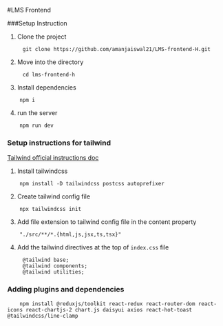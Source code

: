 #LMS Frontend

###Setup Instruction

1. Clone the project

```
     git clone https://github.com/amanjaiswal21/LMS-frontend-H.git
```

2.  Move into the directory

``` 
     cd lms-frontend-h
```

3. Install dependencies

```
    npm i
```

4. run the server

```  
    npm run dev

```



### Setup instructions for tailwind

[Tailwind official instructions doc](https://tailwindcss.com/docs/installation)

1. Install tailwindcss

```
    npm install -D tailwindcss postcss autoprefixer
```

2. Create tailwind config file

```
    npx tailwindcss init
```

3. Add file extension to tailwind config file in the content property

```
    "./src/**/*.{html,js,jsx,ts,tsx}"
```

4. Add the tailwind directives at the top of `index.css` file

```
     @tailwind base;
     @tailwind components;
     @tailwind utilities;

```


### Adding plugins and dependencies

```
    npm install @reduxjs/toolkit react-redux react-router-dom react-icons react-chartjs-2 chart.js daisyui axios react-hot-toast @tailwindcss/line-clamp


```